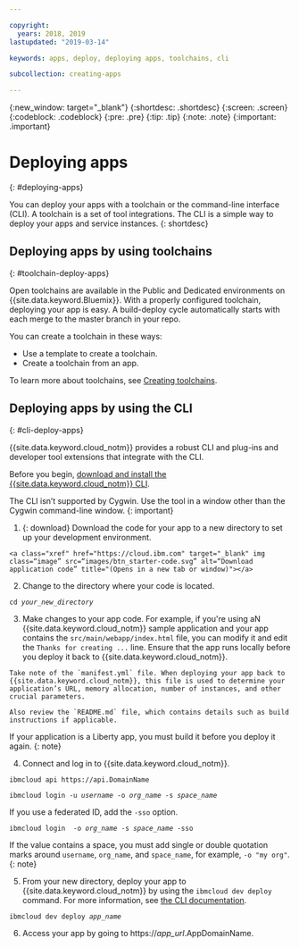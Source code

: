 ```yaml
---

copyright:
  years: 2018, 2019
lastupdated: "2019-03-14"

keywords: apps, deploy, deploying apps, toolchains, cli

subcollection: creating-apps

---
```


{:new_window: target="_blank"}
{:shortdesc: .shortdesc}
{:screen: .screen}
{:codeblock: .codeblock}
{:pre: .pre}
{:tip: .tip}
{:note: .note}
{:important: .important}

# Deploying apps
{: #deploying-apps}

You can deploy your apps with a toolchain or the command-line interface (CLI). A toolchain is a set of tool integrations. The CLI is a simple way to deploy your apps and service instances.
{: shortdesc}

## Deploying apps by using toolchains
{: #toolchain-deploy-apps}

Open toolchains are available in the Public and Dedicated environments on {{site.data.keyword.Bluemix}}. With a properly configured toolchain, deploying your app is easy. A build-deploy cycle automatically starts with each merge to the master branch in your repo.

You can create a toolchain in these ways:
* Use a template to create a toolchain.
* Create a toolchain from an app.

To learn more about toolchains, see [Creating toolchains](/docs/services/ContinuousDelivery/toolchains_working.html#toolchains_getting_started).

## Deploying apps by using the CLI
{: #cli-deploy-apps}

{{site.data.keyword.cloud_notm}} provides a robust CLI and plug-ins and developer tool extensions that integrate with the CLI.

Before you begin, [download and install the {{site.data.keyword.cloud_notm}} CLI](/docs/cli?topic=cloud-cli-ibmcloud-cli).

The CLI isn’t supported by Cygwin. Use the tool in a window other than the Cygwin command-line window.
{: important}

  1. {: download} Download the code for your app to a new directory to set up your development environment.

    <a class="xref" href="https://cloud.ibm.com" target="_blank" img class=“image” src=“images/btn_starter-code.svg” alt=“Download application code” title="(Opens in a new tab or window)"></a>

  2. Change to the directory where your code is located.

  <pre class="pre"><code class="hljs">cd <var class="keyword varname">your_new_directory</var></code></pre>

  3.  Make changes to your app code. For example, if you're using aN {{site.data.keyword.cloud_notm}} sample application and your app contains the `src/main/webapp/index.html` file, you can modify it and edit the `Thanks for creating ...` line. Ensure that the app runs locally before you deploy it back to {{site.data.keyword.cloud_notm}}.

    Take note of the `manifest.yml` file. When deploying your app back to {{site.data.keyword.cloud_notm}}, this file is used to determine your application’s URL, memory allocation, number of instances, and other crucial parameters.

    Also review the `README.md` file, which contains details such as build instructions if applicable.

  If your application is a Liberty app, you must build it before you deploy it again.
  {: note}

  4. Connect and log in to {{site.data.keyword.cloud_notm}}.

  <pre class="pre"><code class="hljs">ibmcloud api https://api.<span class="keyword" data-hd-keyref="DomainName">DomainName</span></code></pre>

  <pre class="pre"><code class="hljs">ibmcloud login -u <var class="keyword varname" data-hd-keyref="user_ID">username</var> -o <var class="keyword varname" data-hd-keyref="org_name">org_name</var> -s <var class="keyword varname" data-hd-keyref="space_name">space_name</var></code></pre>

  If you use a federated ID, add the `-sso` option.

  <pre class="pre"><code class="hljs">ibmcloud login  -o <var class="keyword varname" data-hd-keyref="org_name">org_name</var> -s <var class="keyword varname" data-hd-keyref="space_name">space_name</var> -sso</code></pre>

  If the value contains a space, you must add single or double quotation marks around `username`, `org_name`, and  `space_name`, for example, `-o "my org"`.
  {: note}

  5. From your new directory, deploy your app to {{site.data.keyword.cloud_notm}} by using the `ibmcloud dev deploy` command. For more information, see [the CLI documentation](/docs/cli/idt/commands.html#deploy).

  <pre class="pre"><code class="hljs">ibmcloud dev deploy <var class="keyword varname" data-hd-keyref="app_name">app_name</var></code></pre>

  6. Access your app by going to https://<var class="keyword varname" data-hd-keyref="app_url">app_url</var>.<span class="keyword" data-hd-keyref="APPDomain">AppDomainName</span>.
